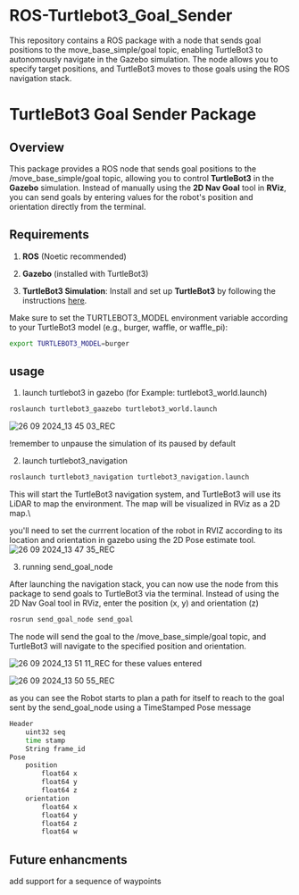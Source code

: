 # ROS-Turtlebot3_Goal_Sender
This repository contains a ROS package with a node that sends goal positions to the move_base_simple/goal topic, enabling TurtleBot3 to autonomously navigate in the Gazebo simulation. The node allows you to specify target positions, and TurtleBot3 moves to those goals using the ROS navigation stack.

TurtleBot3 Goal Sender Package
==============================

Overview
--------

This package provides a ROS node that sends goal positions to the /move\_base\_simple/goal topic, allowing you to control **TurtleBot3** in the **Gazebo** simulation. Instead of manually using the **2D Nav Goal** tool in **RViz**, you can send goals by entering values for the robot's position and orientation directly from the terminal.

Requirements
------------

1.  **ROS** (Noetic recommended)
    
2.  **Gazebo** (installed with TurtleBot3)
    
3.  **TurtleBot3 Simulation**: Install and set up **TurtleBot3** by following the instructions [here](https://emanual.robotis.com/docs/en/platform/turtlebot3/quick-start/#pc-setup).
    
Make sure to set the TURTLEBOT3\_MODEL environment variable according to your TurtleBot3 model (e.g., burger, waffle, or waffle\_pi):

```bash
export TURTLEBOT3_MODEL=burger
```
## usage
1. launch turtlebot3 in gazebo (for Example: turtlebot3_world.launch)

```bash
roslaunch turtlebot3_gaazebo turtlebot3_world.launch
```
![26 09 2024_13 45 03_REC](https://github.com/user-attachments/assets/dbd850fe-c6b8-42f9-a467-80f560f4cac8)

!remember to unpause the simulation of its paused by default

2. launch turtlebot3_navigation
```bash
roslaunch turtlebot3_navigation turtlebot3_navigation.launch
```
This will start the TurtleBot3 navigation system, and TurtleBot3 will use its LiDAR to map the environment. The map will be visualized in RViz as a 2D map.\

you'll need to set the currrent location of the robot in RVIZ according to its location and orientation in gazebo using the 2D Pose estimate tool.
![26 09 2024_13 47 35_REC](https://github.com/user-attachments/assets/e8051836-ea72-4c4e-ab8a-0635d7c27a70)

3. running send_goal_node
   
After launching the navigation stack, you can now use the node from this package to send goals to TurtleBot3 via the terminal. Instead of using the 2D Nav Goal tool in RViz, enter the position (x, y) and orientation (z)

```bash
rosrun send_goal_node send_goal
```
The node will send the goal to the /move_base_simple/goal topic, and TurtleBot3 will navigate to the specified position and orientation.

![26 09 2024_13 51 11_REC](https://github.com/user-attachments/assets/ba367ad1-cb96-4072-9e87-4daafd8fb594)
for these values entered

![26 09 2024_13 50 55_REC](https://github.com/user-attachments/assets/a7bbb0be-f040-4def-b454-18af6fef27f0)

as you can see the Robot starts to plan a path for itself to reach to the goal sent by the send_goal_node using a TimeStamped Pose message

```bash
Header
    uint32 seq
    time stamp
    String frame_id
Pose
    position
        float64 x
        float64 y
        float64 z
    orientation
        float64 x
        float64 y
        float64 z
        float64 w
```
## Future enhancments
add support for a sequence of waypoints



